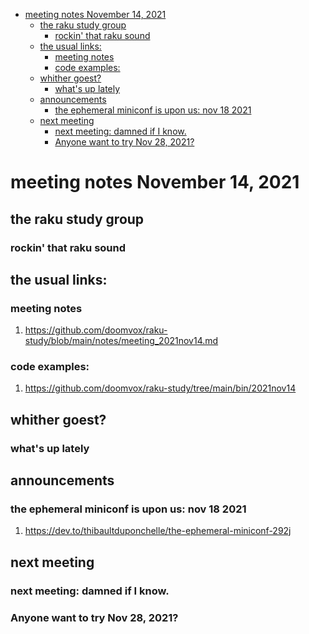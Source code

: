 - [meeting notes November 14, 2021](#org2a315fe)
  - [the raku study group](#org48a5a62)
    - [rockin' that raku sound](#org1986498)
  - [the usual links:](#org785f709)
    - [meeting notes](#org3a9165a)
    - [code examples:](#org1dafc2a)
  - [whither goest?](#orgc7b3195)
    - [what's up lately](#org5782d3f)
  - [announcements](#org454bef8)
    - [the ephemeral miniconf is upon us: nov 18 2021](#org66f5d93)
  - [next meeting](#org5876ef7)
    - [next meeting: damned if I know.](#orge3ae5bf)
    - [Anyone want to try Nov 28, 2021?](#org208a592)


<a id="org2a315fe"></a>

# meeting notes November 14, 2021


<a id="org48a5a62"></a>

## the raku study group


<a id="org1986498"></a>

### rockin' that raku sound


<a id="org785f709"></a>

## the usual links:


<a id="org3a9165a"></a>

### meeting notes

1.  <https://github.com/doomvox/raku-study/blob/main/notes/meeting_2021nov14.md>


<a id="org1dafc2a"></a>

### code examples:

1.  <https://github.com/doomvox/raku-study/tree/main/bin/2021nov14>


<a id="orgc7b3195"></a>

## whither goest?


<a id="org5782d3f"></a>

### what's up lately


<a id="org454bef8"></a>

## announcements


<a id="org66f5d93"></a>

### the ephemeral miniconf is upon us: nov 18 2021

1.  <https://dev.to/thibaultduponchelle/the-ephemeral-miniconf-292j>


<a id="org5876ef7"></a>

## next meeting


<a id="orge3ae5bf"></a>

### next meeting: damned if I know.


<a id="org208a592"></a>

### Anyone want to try Nov 28, 2021?
